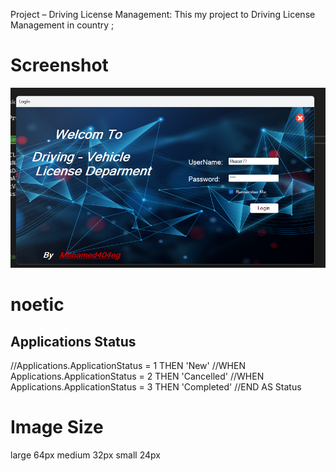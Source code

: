 Project – Driving License Management:
This my project to Driving License Management in country ;

# Screenshot

![Screenshot](Media/Screenshot.png)

# noetic

## Applications Status

//Applications.ApplicationStatus = 1 THEN 'New'
//WHEN Applications.ApplicationStatus = 2 THEN 'Cancelled'
//WHEN Applications.ApplicationStatus = 3 THEN 'Completed'
//END AS Status

# Image Size

large 64px
medium 32px
small 24px
